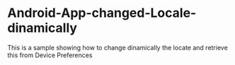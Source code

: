 Android-App-changed-Locale-dinamically
======================================

This is a sample showing how to change dinamically the locate and retrieve this from Device Preferences
